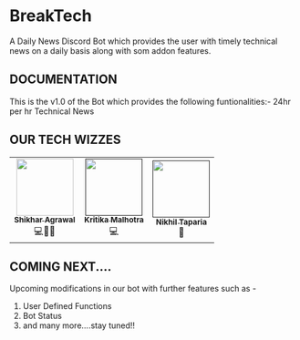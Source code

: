 # BreakTech

A Daily News Discord Bot which provides the user with timely technical news on a daily basis along with som addon features.

## DOCUMENTATION

This is the v1.0 of the Bot which provides the following funtionalities:- 
24hr per hr Technical News

## OUR TECH WIZZES

<table>
  <tr>
    <td align="center">
            <a href="https://github.com/shikharagrawal2002">
              <img src="https://imgur.com/xlUR625.jpg" width="100px" alt=""/><br />
              <sub><b>Shikhar Agrawal</b></sub>
            </a><br/>   
                💻🏸🏓
          </td>
    <td align="center">
            <a href="">
              <img src="" width="100px" alt=""/><br />
              <sub><b>Kritika Malhotra</b></sub>
            </a><br/>
            <a >
                💻
            </a>
          </td>
    <td align="center">
            <a href=''>
              <img src="" width="100px" alt=""/><br />
              <sub><b>Nikhil Taparia</b></sub>
            </a><br/>
            <a >
                📖
            </a>
          </td>
  </tr>
</table>
  
## COMING NEXT....

Upcoming modifications in our bot with further features such as - 

1. User Defined Functions
2. Bot Status
3. and many more....stay tuned!!
